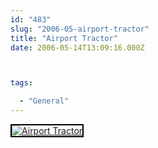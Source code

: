 ```yaml
---
id: "483"
slug: "2006-05-airport-tractor"
title: "Airport Tractor"
date: 2006-05-14T13:09:16.000Z



tags:

  - "General"
---
```

<div class="sqs-html-content">
  <div style="float: left; margin-right: 10px; margin-bottom: 10px;"> <a href="http://www.flickr.com/photos/mclazarus/146249144/" title="Airport Tractor"><img src="http://static.flickr.com/53/146249144_294b37bc25_m.jpg" alt="Airport Tractor" style="border: solid 2px #000000;" /></a>
</div>
<p><br clear="all" /></p>
</div>
